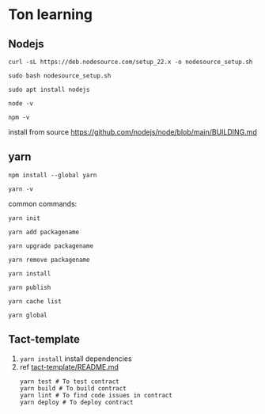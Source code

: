 # Ton learning

## Nodejs

```shell
curl -sL https://deb.nodesource.com/setup_22.x -o nodesource_setup.sh

sudo bash nodesource_setup.sh

sudo apt install nodejs

node -v 

npm -v
```

install from source https://github.com/nodejs/node/blob/main/BUILDING.md

## yarn

```shell
npm install --global yarn

yarn -v
```

common commands:

```shell
yarn init

yarn add packagename

yarn upgrade packagename

yarn remove packagename

yarn install

yarn publish

yarn cache list

yarn global
```

## Tact-template

1. `yarn install` install dependencies
2. ref [tact-template/README.md](./tact-template/README.md)
    ```
    yarn test # To test contract
    yarn build # To build contract
    yarn lint # To find code issues in contract
    yarn deploy # To deploy contract
    ```

